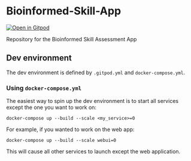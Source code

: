 # Bioinformed-Skill-App

[![Open in Gitpod](https://gitpod.io/button/open-in-gitpod.svg)](https://gitpod.io/#https://github.com/Bioinformatics-Research-Network/Bioinformed-Skill-App)


Repository for the Bioinformed Skill Assessment App

## Dev environment

The dev environment is defined by `.gitpod.yml` and `docker-compose.yml`. 

### Using `docker-compose.yml`

The easiest way to spin up the dev environment is to start all services except the one you want to work on:

```shell
docker-compose up --build --scale <my_service>=0
```

For example, if you wanted to work on the web app:

```shell
docker-compose up --build --scale webui=0
```

This will cause all other services to launch except the web application.

